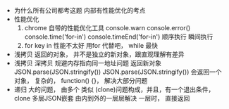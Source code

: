 - 为什么所有公司都考这题
  内部有性能优化的考点
- 性能优化
  1. chrome 自带的性能优化工具
    console.warn   console.error()  
    console.time('for-in')   console.timeEnd('for-in')
    顺序执行  瞬间执行 
  2. for key in 性能不太好 用for 代替吧， while 最快
- 浅拷贝 返回的对象， 并不是独立的新对象，跟直观理解有差异
- 浅拷贝 深拷贝  规避内存指向同一地址问题
  返回新对象  JSON.parse(JSON.stringify())
  JSON.parse(JSON.stringify())  会返回一个对象， 复杂的，  function() {}，
  解决大部分问题
- 递归
  大的问题， 由多个 类似 (clone)问题构成，并且，有一个退出条件，
  clone 多层JSON嵌套 由内到外的一层层解决   一层时， 直接返回
